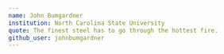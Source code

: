 ```yaml
---
name: John Bumgardner
institution: North Carolina State University
quote: The finest steel has to go through the hottest fire.
github_user: johnbumgardner
---
```

